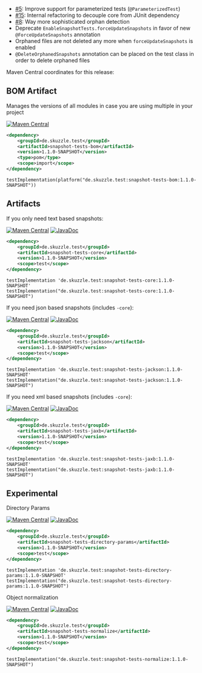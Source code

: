 * [#5](https://github.com/skuzzle/snapshot-tests/issues/5): Improve support for parameterized tests (`@ParameterizedTest`)
* [#15](https://github.com/skuzzle/snapshot-tests/issues/15): Internal refactoring to decouple core from JUnit dependency
* [#8](https://github.com/skuzzle/snapshot-tests/issues/8): Way more sophisticated orphan detection
* Deprecate `EnableSnapshotTests.forceUpdateSnapshots` in favor of new `@ForceUpdateSnapshots` annotation
* Orphaned files are not deleted any more when `forceUpdateSnapshots` is enabled
* `@DeleteOrphanedSnapshots` annotation can be placed on the test class in order to delete orphaned files

Maven Central coordinates for this release:

## BOM Artifact
Manages the versions of all modules in case you are using multiple in your project

[![Maven Central](https://img.shields.io/static/v1?label=MavenCentral&message=1.1.0-SNAPSHOT&color=blue)](https://search.maven.org/artifact/de.skuzzle.test/snapshot-tests-bom/1.1.0-SNAPSHOT/jar)

```xml
<dependency>
    <groupId>de.skuzzle.test</groupId>
    <artifactId>snapshot-tests-bom</artifactId>
    <version>1.1.0-SNAPSHOT</version>
    <type>pom</type>
    <scope>import</scope>
</dependency>
```

```
testImplementation(platform("de.skuzzle.test:snapshot-tests-bom:1.1.0-SNAPSHOT"))
```

## Artifacts
If you only need text based snapshots:

[![Maven Central](https://img.shields.io/static/v1?label=MavenCentral&message=1.1.0-SNAPSHOT&color=blue)](https://search.maven.org/artifact/de.skuzzle.test/snapshot-tests-core/1.1.0-SNAPSHOT/jar) [![JavaDoc](https://img.shields.io/static/v1?label=JavaDoc&message=1.1.0-SNAPSHOT&color=orange)](http://www.javadoc.io/doc/de.skuzzle.test/snapshot-tests-core/1.1.0-SNAPSHOT)

```xml
<dependency>
    <groupId>de.skuzzle.test</groupId>
    <artifactId>snapshot-tests-core</artifactId>
    <version>1.1.0-SNAPSHOT</version>
    <scope>test</scope>
</dependency>
```

```
testImplementation 'de.skuzzle.test:snapshot-tests-core:1.1.0-SNAPSHOT'
testImplementation("de.skuzzle.test:snapshot-tests-core:1.1.0-SNAPSHOT")
```

If you need json based snapshots (includes `-core`):

[![Maven Central](https://img.shields.io/static/v1?label=MavenCentral&message=1.1.0-SNAPSHOT&color=blue)](https://search.maven.org/artifact/de.skuzzle.test/snapshot-tests-jackson/1.1.0-SNAPSHOT/jar) [![JavaDoc](https://img.shields.io/static/v1?label=JavaDoc&message=1.1.0-SNAPSHOT&color=orange)](http://www.javadoc.io/doc/de.skuzzle.test/snapshot-tests-jackson/1.1.0-SNAPSHOT)

```xml
<dependency>
    <groupId>de.skuzzle.test</groupId>
    <artifactId>snapshot-tests-jackson</artifactId>
    <version>1.1.0-SNAPSHOT</version>
    <scope>test</scope>
</dependency>
```

```
testImplementation 'de.skuzzle.test:snapshot-tests-jackson:1.1.0-SNAPSHOT'
testImplementation("de.skuzzle.test:snapshot-tests-jackson:1.1.0-SNAPSHOT")
```

If you need xml based snapshots (includes `-core`):

[![Maven Central](https://img.shields.io/static/v1?label=MavenCentral&message=1.1.0-SNAPSHOT&color=blue)](https://search.maven.org/artifact/de.skuzzle.test/snapshot-tests-jaxb/1.1.0-SNAPSHOT/jar) [![JavaDoc](https://img.shields.io/static/v1?label=JavaDoc&message=1.1.0-SNAPSHOT&color=orange)](http://www.javadoc.io/doc/de.skuzzle.test/snapshot-tests-jaxb/1.1.0-SNAPSHOT)

```xml
<dependency>
    <groupId>de.skuzzle.test</groupId>
    <artifactId>snapshot-tests-jaxb</artifactId>
    <version>1.1.0-SNAPSHOT</version>
    <scope>test</scope>
</dependency>
```

```
testImplementation 'de.skuzzle.test:snapshot-tests-jaxb:1.1.0-SNAPSHOT'
testImplementation("de.skuzzle.test:snapshot-tests-jaxb:1.1.0-SNAPSHOT")
```

## Experimental
Directory Params

[![Maven Central](https://img.shields.io/static/v1?label=MavenCentral&message=1.1.0-SNAPSHOT&color=blue)](https://search.maven.org/artifact/de.skuzzle.test/snapshot-tests-directory-params/1.1.0-SNAPSHOT/jar) [![JavaDoc](https://img.shields.io/static/v1?label=JavaDoc&message=1.1.0-SNAPSHOT&color=orange)](http://www.javadoc.io/doc/de.skuzzle.test/snapshot-tests-directory-params/1.1.0-SNAPSHOT)

```xml
<dependency>
    <groupId>de.skuzzle.test</groupId>
    <artifactId>snapshot-tests-directory-params</artifactId>
    <version>1.1.0-SNAPSHOT</version>
    <scope>test</scope>
</dependency>
```

```
testImplementation 'de.skuzzle.test:snapshot-tests-directory-params:1.1.0-SNAPSHOT'
testImplementation("de.skuzzle.test:snapshot-tests-directory-params:1.1.0-SNAPSHOT")
```

Object normalization

[![Maven Central](https://img.shields.io/static/v1?label=MavenCentral&message=1.1.0-SNAPSHOT&color=blue)](https://search.maven.org/artifact/de.skuzzle.test/snapshot-tests-normalize/1.1.0-SNAPSHOT/jar) [![JavaDoc](https://img.shields.io/static/v1?label=JavaDoc&message=1.1.0-SNAPSHOT&color=orange)](http://www.javadoc.io/doc/de.skuzzle.test/snapshot-tests-normalize/1.1.0-SNAPSHOT)

```xml
<dependency>
    <groupId>de.skuzzle.test</groupId>
    <artifactId>snapshot-tests-normalize</artifactId>
    <version>1.1.0-SNAPSHOT</version>
    <scope>test</scope>
</dependency>
```

```
testImplementation("de.skuzzle.test:snapshot-tests-normalize:1.1.0-SNAPSHOT")
```